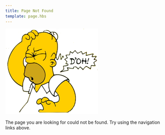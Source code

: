 ```yaml
---
title: Page Not Found
template: page.hbs
---
```


![Doh!](homer.png)

The page you are looking for could not be found. Try using the navigation links above.